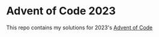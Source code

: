 # Advent of Code 2023

This repo contains my solutions for 2023's [Advent of Code](https://adventofcode.com/)

